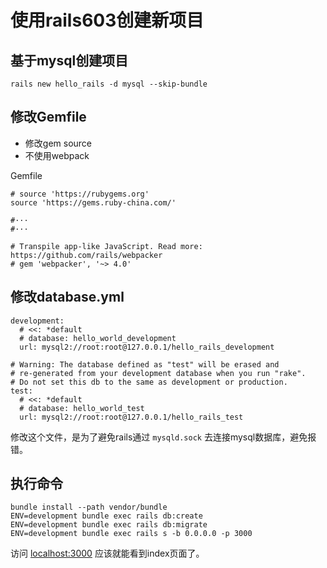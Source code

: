 # 使用rails603创建新项目

## 基于mysql创建项目

```
rails new hello_rails -d mysql --skip-bundle
```

## 修改Gemfile

- 修改gem source
- 不使用webpack

Gemfile

```
# source 'https://rubygems.org'
source 'https://gems.ruby-china.com/'

#···
#···

# Transpile app-like JavaScript. Read more: https://github.com/rails/webpacker
# gem 'webpacker', '~> 4.0'
```

## 修改database.yml

```
development:
  # <<: *default
  # database: hello_world_development
  url: mysql2://root:root@127.0.0.1/hello_rails_development

# Warning: The database defined as "test" will be erased and
# re-generated from your development database when you run "rake".
# Do not set this db to the same as development or production.
test:
  # <<: *default
  # database: hello_world_test
  url: mysql2://root:root@127.0.0.1/hello_rails_test
```

修改这个文件，是为了避免rails通过 ```mysqld.sock``` 去连接mysql数据库，避免报错。

## 执行命令

```
bundle install --path vendor/bundle
ENV=development bundle exec rails db:create
ENV=development bundle exec rails db:migrate
ENV=development bundle exec rails s -b 0.0.0.0 -p 3000
```

访问 [localhost:3000](localhost:3000) 应该就能看到index页面了。
